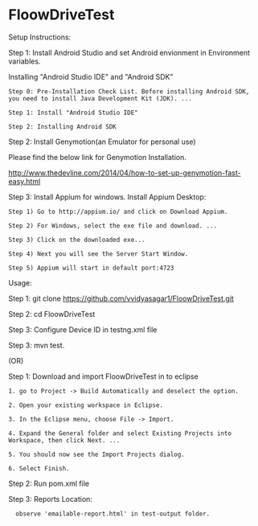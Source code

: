 # FloowDriveTest


Setup Instructions:

Step 1: Install Android Studio and set Android envionment in Environment variables.

Installing "Android Studio IDE" and "Android SDK"

    Step 0: Pre-Installation Check List. Before installing Android SDK, you need to install Java Development Kit (JDK). ...

    Step 1: Install "Android Studio IDE"

    Step 2: Installing Android SDK

Step 2: Install Genymotion(an Emulator for personal use)

Please find the below link for Genymotion Installation.

http://www.thedevline.com/2014/04/how-to-set-up-genymotion-fast-easy.html

Step 3: Install Appium for windows.
    Install Appium Desktop:
    
    Step 1) Go to http://appium.io/ and click on Download Appium.
    
    Step 2) For Windows, select the exe file and download. ...
    
    Step 3) Click on the downloaded exe...
    
    Step 4) Next you will see the Server Start Window.

    Step 5) Appium will start in default port:4723

Usage:

Step 1: git clone https://github.com/vvidyasagar1/FloowDriveTest.git

Step 2: cd FloowDriveTest

Step 3: Configure Device ID in testng.xml file

Step 3: mvn test.


(OR)

Step 1: 
Download and import FloowDriveTest in to eclipse

    1. go to Project -> Build Automatically and deselect the option.

    2. Open your existing workspace in Eclipse.

    3. In the Eclipse menu, choose File -> Import.

    4. Expand the General folder and select Existing Projects into Workspace, then click Next. ...

    5. You should now see the Import Projects dialog.

    6. Select Finish.

Step 2:
Run pom.xml file


Step 3: 
Reports Location:

      observe 'emailable-report.html' in test-output folder.
    
    










